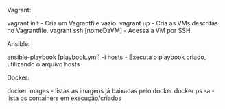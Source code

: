 Vagrant:

vagrant init - Cria um Vagrantfile vazio.
vagrant up - Cria as VMs descritas no Vagrantfile.
vagrant ssh [nomeDaVM] - Acessa a VM por SSH. 

Ansible:

ansible-playbook [playbook.yml] -i hosts - Executa o playbook criado, utilizando o arquivo hosts

Docker:

docker images - listas as imagens já baixadas pelo docker
docker ps -a - lista os containers em execução/criados